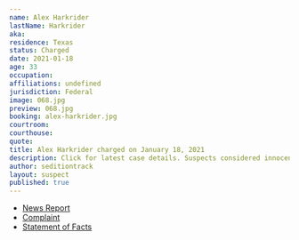 ```yaml
---
name: Alex Harkrider
lastName: Harkrider
aka: 
residence: Texas
status: Charged
date: 2021-01-18
age: 33
occupation: 
affiliations: undefined
jurisdiction: Federal
image: 068.jpg
preview: 068.jpg
booking: alex-harkrider.jpg
courtroom: 
courthouse: 
quote: 
title: Alex Harkrider charged on January 18, 2021
description: Click for latest case details. Suspects considered innocent until proven guilty.
author: seditiontrack
layout: suspect
published: true
---
```

- [News Report](https://ksla.com/2021/01/19/east-texans-accused-taking-part-us-capitol-siege-charged-with-federal-crimes/)
- [Complaint](https://www.justice.gov/opa/page/file/1356246/download)
- [Statement of Facts](https://www.justice.gov/opa/page/file/1356236/download)
